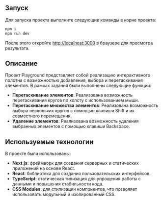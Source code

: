 ## Запуск

Для запуска проекта выполните следующие команды в корне проекта:

```bash
npm i
npm run dev
```

После этого откройте [http://localhost:3000](http://localhost:3000) в браузере для просмотра результата.

## Описание

Проект Playground представляет собой реализацию интерактивного полотна с возможностью добавления, выбора и перетаскивания элементов. В рамках задания были выполнены следующие функции:

- **Перетаскивание элементов**: Реализована возможность перетаскивания кругов по холсту с использованием мыши.
- **Перетаскивание множества элементов**: Реализована возможность выбора нескольких кругов с помощью клавиши Shift и их совместного перемещения.
- **Удаление элементов**: Реализована возможность удаления выбранных элементов с помощью клавиши Backspace.

## Используемые технологии

В проекте были использованы:

- **Next.js**: фреймворк для создания серверных и статических приложений на основе React.
- **React**: библиотека для создания пользовательских интерфейсов.
- **TypeScript**: статическая типизация для упрощения работы с данными и повышения стабильности кода.
- **CSS Modules**: для стилизации компонентов, что позволяет использовать модульный и изолированный CSS.
